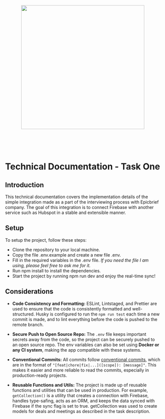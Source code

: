 <p>&nbsp;</p>
<p align="center" style="margin: 3rem"><img src="https://user-images.githubusercontent.com/2771377/216113406-ab201265-51a1-45af-9c27-401a0665122b.png" width="400" /></p>
<p>&nbsp;</p>

# Technical Documentation - Task One

## Introduction

This technical documentation covers the implementation details of the simple integration made as a part of the interviewing process with Epicbrief company. The goal of this integration is to connect Firebase with another service such as Hubspot in a stable and extensible manner.

## Setup

To setup the project, follow these steps:

- Clone the repository to your local machine.
- Copy the file .env.example and create a new file .env.
- Fill in the required variables in the .env file. _If you need the file I am using, please feel free to ask me for it._
- Run npm install to install the dependencies.
- Start the project by running npm run dev and enjoy the real-time sync!

## Considerations

- **Code Consistency and Formatting:** ESLint, Lintstaged, and Prettier are used to ensure that the code is consistently formatted and well-structured. Husky is configured to run the `npm run test` each time a new commit is made, and to lint everything before the code is pushed to the remote branch.

- **Secure Push to Open Source Repo:** The `.env` file keeps important secrets away from the code, so the project can be securely pushed to an open source repo. The env variables can also be set using **Docker or any CI system**, making the app compatible with these systems.

- **Conventional Commits:** All commits follow [conventional commits](https://www.conventionalcommits.org), which are in the format of `"[feat|chore|fix|...]([scope]): [message]"`. This makes it easier and more reliable to read the commits, especially in production-ready projects.

- **Reusable Functions and Utils:** The project is made up of reusable functions and utilities that can be used in production. For example, `getCollection()` is a utility that creates a connection with Firebase, handles type-safing, acts as an ORM, and keeps the data synced with Firebase if the sync flag is set to true. getCollection was used to create models for deals and meetings as described in the task description.
